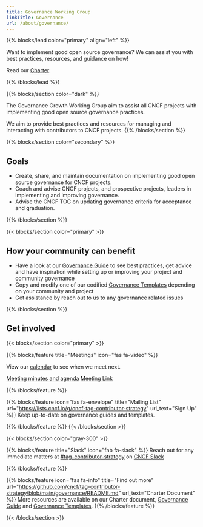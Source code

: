 ```yaml
---
title: Governance Working Group
linkTitle: Governance
url: /about/governance/
---
```


{{% blocks/lead color="primary" align="left" %}}

Want to implement good open source governance? We can assist you with best practices, resources, and guidance on how!

Read our [Charter](https://github.com/cncf/tag-contributor-strategy/blob/main/governance/README.md)

{{% /blocks/lead %}}

<div class="section-group">

{{% blocks/section color="dark" %}}

The Governance Growth Working Group aim to assist all CNCF projects with implementing good open source governance practices.

We aim to provide best practices and resources for managing and interacting with contributors to CNCF projects.
{{% /blocks/section %}}

</div>

<div class="section-group">

{{% blocks/section color="secondary" %}}

## Goals

* Create, share, and maintain documentation on implementing good open source governance for CNCF projects.
* Coach and advise CNCF projects, and prospective projects, leaders in implementing and improving governance.
* Advise the CNCF TOC on updating governance criteria for acceptance and graduation.

{{% /blocks/section %}}

</div>

<div class="section-group">
{{< blocks/section color="primary" >}}

## How your community can benefit

* Have a look at our [Governance Guide](/maintainers/governance/) to see best practices, get advice and have inspiration while setting up or improving your project and community governance
* Copy and modify one of our codified [Governance Templates](http://localhost:1313/maintainers/templates/governance-intro/) depending on your community and project
* Get assistance by reach out to us to any governance related issues

{{% /blocks/section %}}
</div>

<div class="section-group">

## Get involved

{{< blocks/section color="primary" >}}

{{% blocks/feature title="Meetings" icon="fas fa-video" %}}

<div>

View our [calendar](https://tockify.com/cncf.public.events/monthly?search=Governance+WG) to see when we meet next.

<a href="https://docs.google.com/document/d/1P9tQgCM6OwDHd1F8UnWuauL4KDVTMTp49_n64_w8nrs/edit#">Meeting minutes and agenda</a>
<a href="https://zoom.us/my/cncftagcontributorstrategy?pwd=TnI0WU9Eb2I1RlRWdkl1R0k1WkZXUT09">Meeting Link</a>

</div>
{{% /blocks/feature %}}

{{% blocks/feature icon="fas fa-envelope" title="Mailing List"
url="https://lists.cncf.io/g/cncf-tag-contributor-strategy" url_text="Sign Up"
%}}
Keep up-to-date on governance guides and templates.

{{% /blocks/feature %}}
{{< /blocks/section >}}

{{< blocks/section color="gray-300" >}}

{{% blocks/feature title="Slack" icon="fab fa-slack" %}}
Reach out for any immediate matters at [#tag-contributor-strategy](https://cloud-native.slack.com/archives/CT6CWS1JN) on [CNCF Slack](https://slack.cncf.io)

{{% /blocks/feature %}}

{{% blocks/feature icon="fas fa-info" title="Find out more"
url="https://github.com/cncf/tag-contributor-strategy/blob/main/governance/README.md" url_text="Charter Document"
%}}
More resources are available on our Charter document, [Governance Guide](/maintainers/governance/) and [Governance Templates](/maintainers/templates/governance-intro/).
{{% /blocks/feature %}}

{{< /blocks/section >}}

</div>

